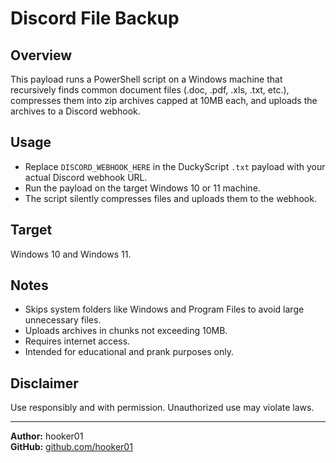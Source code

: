 # Discord File Backup

## Overview  
This payload runs a PowerShell script on a Windows machine that recursively finds common document files (.doc, .pdf, .xls, .txt, etc.), compresses them into zip archives capped at 10MB each, and uploads the archives to a Discord webhook.

## Usage  
- Replace `DISCORD_WEBHOOK_HERE` in the DuckyScript `.txt` payload with your actual Discord webhook URL.  
- Run the payload on the target Windows 10 or 11 machine.  
- The script silently compresses files and uploads them to the webhook.

## Target  
Windows 10 and Windows 11.

## Notes  
- Skips system folders like Windows and Program Files to avoid large unnecessary files.  
- Uploads archives in chunks not exceeding 10MB.  
- Requires internet access.  
- Intended for educational and prank purposes only.

## Disclaimer  
Use responsibly and with permission. Unauthorized use may violate laws.

---

**Author:** hooker01  
**GitHub:** [github.com/hooker01](https://github.com/hooker01)
